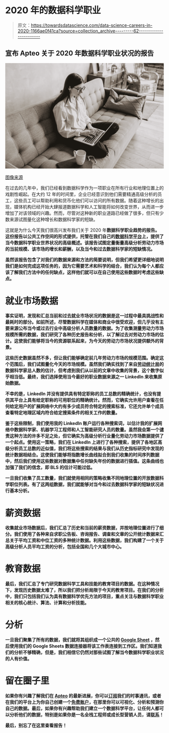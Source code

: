 # 2020 年的数据科学职业

> 原文：<https://towardsdatascience.com/data-science-careers-in-2020-1166ae0f41ca?source=collection_archive---------62----------------------->

## 宣布 Apteo 关于 2020 年数据科学职业状况的报告

![](img/cb080ce05c814e7b45efc0c9e407f392.png)

[图像来源](https://www.pexels.com/photo/woman-working-at-home-using-laptop-4050291)

在过去的几年中，我们已经看到数据科学作为一项职业在所有行业和地理位置上的戏剧性崛起。在大约 12 年的时间里，企业已经意识到他们需要精通高级分析的员工，这些员工可以帮助利用和货币化他们可以访问的所有数据。随着这种增长的出现，媒体机构已经开始大肆报道数据科学和人工智能将如何改变世界，从而进一步增加了对该领域的兴趣。然而，尽管对这种新的职业道路已经做了很多，但只有少数来源试图量化这种增长和数据科学家的短缺。

这就是为什么今天我们很高兴发布我们关于 2020 年[](https://app.apteo.co/workspaces/2300510291097552329)**数据科学职业趋势的报告。这份报告以公共工作空间的形式提供，托管在我们自己的[数据科学平台](http://www.apteo.co/?utm_source=blog&utm_medium=website&utm_campaign=data_science_workspace_announcement)上，提供了当今数据科学职业世界状况的高级概述。该报告试图定量衡量高级分析劳动力市场的当前规模、该市场的增长和薪酬，以及当今和过去数据科学家的短缺情况。**

**虽然该报告包含了对我们的数据来源和方法的简要说明，但我们希望更详细地说明我们是如何完成这项任务的，因为它需要艺术和科学的结合，我们认为每个人都应该了解我们方法中的任何缺点，这样他们就可以在自己使用这些数据时考虑这些缺点。**

# **就业市场数据**

**事实证明，发现和汇总当前和过去就业市场状况的数据是这一过程中最具挑战性和最耗时的部分。如前所述，尽管数据科学在媒体和商业中很受欢迎，但几乎没有主要来源公布当今或过去行业中高级分析人员数量的数据。为了收集测量劳动力市场规模所需的数据，我们研究了各种历史报告和分析，以了解过去对劳动力市场的估计。这使我们能够将当今的资源联系起来，为今天的劳动力市场状况提供额外的背景。**

**这些历史数据虽然不多，但让我们能够确定前几年劳动力市场的规模范围。确定这个范围后，我们试图量化今天的市场规模。虽然我们确实找到了来自[劳动统计局](https://www.bls.gov/oes/current/oes152098.htm)的数据科学家总人数的估计，但考虑到我们从以前的文章中收集的背景，这个数字似乎相当低。最终，我们选择使用当今最好的职业数据来源之一 LinkedIn 来收集原始数据。**

**不幸的是，LinkedIn 并没有提供具有特定职称的员工总数的精确统计，也没有提供其平台上具有给定职称的可用职位的精确统计。然而，它确实允许用户查看在任何给定用户的扩展网络中大约有多少成员符合特定的搜索标准，它还允许单个成员查看特定地理区域内符合给定搜索条件的相关工作的数量。**

**鉴于这些限制，我们使用我的 LinkedIn 账户运行各种搜索词，以估计我的扩展网络中数据科学家、机器学习工程师和人工智能研究人员的数量。虽然我会第一个谴责这种方法的许多不足之处，但它确实为高级分析行业量化劳动力市场数据提供了一个起点。使用这一策略，我们在 LinkedIn 上进行了各种搜索，提供了各地区高级分析员工总数的近似值，我们将这些搜索的结果与我们从历史指标研究中发现的统计数据相结合。这使我们能够将指数增长曲线拟合到我们收集的时间序列数据中，然后我们使用这些数据对数据集中任何缺失年份的数据进行插值。这条曲线也加强了我们的信念，即 BLS 的估计可能过低。**

**一旦我们收集了员工数量，我们就使用相同的策略收集不同地理位置的开放数据科学职位列表。有了这两组数据，我们就能够对当今和过去数据科学家的短缺状况进行基本分析。**

# **薪资数据**

**收集就业市场数据后，我们汇总了历史和当前的薪资数据，并按地理位置进行了细分。我们使用了各种来自求职公告板、咨询报告、调查和文章的公开统计数据来汇总关于平均工资和中位工资的多种统计数据。利用这些数据，我们构建了一个关于高级分析人员平均工资的分析，包括全国和几个大城市中心。**

# **教育数据**

**最后，我们汇总了专门研究数据科学工具和技能的教育项目的数据。在这种情况下，发现历史数据太难了，所以我们把分析局限于今天的教育项目。在我们的分析中，我们只包括我们认为具有数据科学优先方法的项目，重点关注与数据科学职业相关的核心统计、算法、计算和分析技能。**

# **分析**

**一旦我们聚集了所有的数据，我们就将其组织成一个公共的 [Google Sheet](https://docs.google.com/spreadsheets/d/1vNFmIuTIao4G6_lFpX08xXzuctURqcaOvIt_9vWEGeo/edit#gid=0) ，然后使用我们的 Google Sheets 数据连接器将该工作表连接到工作区。我们知道我们的分析不够精确，但是，我们相信它仍然对那些试图了解当今数据科学职业状况的人有价值。**

# **留在圈子里**

**如果你有兴趣了解我们在 [Apteo](http://www.apteo.co/) 的最新进展，你可以[订阅](https://www.apteo.co/subscribe)我们的时事通讯，或者在我们的平台上为你自己创建一个[免费账户](https://app.apteo.co/signup)，在那里你可以可视化、分析和预测你自己的数据。最后，如果你有兴趣帮助我们建立一个数据科学平台，让任何人都可以分析他们的数据，特别是如果你是一名全栈工程师或成长型营销人员，请[联系](mailto:shanif@apteo.co)！**

**最后，别忘了在这里查看报告！**